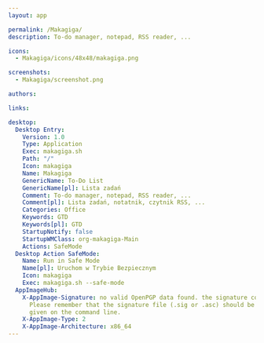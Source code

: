 ```yaml
---
layout: app

permalink: /Makagiga/
description: To-do manager, notepad, RSS reader, ...

icons:
  - Makagiga/icons/48x48/makagiga.png

screenshots:
  - Makagiga/screenshot.png

authors:

links:

desktop:
  Desktop Entry:
    Version: 1.0
    Type: Application
    Exec: makagiga.sh
    Path: "/"
    Icon: makagiga
    Name: Makagiga
    GenericName: To-Do List
    GenericName[pl]: Lista zadań
    Comment: To-do manager, notepad, RSS reader, ...
    Comment[pl]: Lista zadań, notatnik, czytnik RSS, ...
    Categories: Office
    Keywords: GTD
    Keywords[pl]: GTD
    StartupNotify: false
    StartupWMClass: org-makagiga-Main
    Actions: SafeMode
  Desktop Action SafeMode:
    Name: Run in Safe Mode
    Name[pl]: Uruchom w Trybie Bezpiecznym
    Icon: makagiga
    Exec: makagiga.sh --safe-mode
  AppImageHub:
    X-AppImage-Signature: no valid OpenPGP data found. the signature could not be verified.
      Please remember that the signature file (.sig or .asc) should be the first file
      given on the command line.
    X-AppImage-Type: 2
    X-AppImage-Architecture: x86_64
---
```

